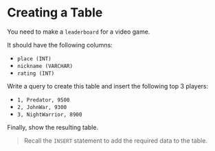 # Creating a Table

You need to make a `leaderboard` for a video game.

It should have the following columns:
- `place (INT)`
- `nickname (VARCHAR)`
- `rating (INT)`

Write a query to create this table and insert the following top 3 players:  
- `1, Predator, 9500`
- `2, JohnWar, 9300`
- `3, NightWarrior, 8900`

Finally, show the resulting table.

>Recall the `INSERT` statement to add the required data to the table.
